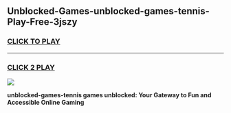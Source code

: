 
## Unblocked-Games-unblocked-games-tennis-Play-Free-3jszy
<h3>
<a href="https://premium76.site?title=unblocked-games-tennis&ref=23A">CLICK TO PLAY</a></h3>
<hr>

<h3>
<a href="https://premium76.site?title=unblocked-games-tennis&ref=23A">CLICK 2 PLAY</a>
  
</h3>

<a href="https://premium76.site?title=unblocked-games-tennis&ref=23A"><img src="https://clearcache.store/games.png"></a>


**unblocked-games-tennis games unblocked: Your Gateway to Fun and Accessible Online Gaming**

